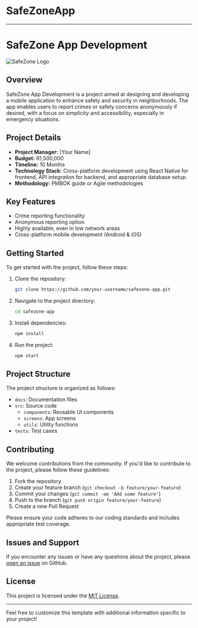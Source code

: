 # SafeZoneApp

---

# SafeZone App Development

![SafeZone Logo](link/to/logo.png)

## Overview

SafeZone App Development is a project aimed at designing and developing a mobile application to enhance safety and security in neighborhoods. The app enables users to report crimes or safety concerns anonymously if desired, with a focus on simplicity and accessibility, especially in emergency situations.

## Project Details

- **Project Manager:** [Your Name]
- **Budget:** R1,500,000
- **Timeline:** 10 Months
- **Technology Stack:** Cross-platform development using React Native for frontend, API integration for backend, and appropriate database setup.
- **Methodology:** PMBOK guide or Agile methodologies

## Key Features

- Crime reporting functionality
- Anonymous reporting option
- Highly available, even in low network areas
- Cross-platform mobile development (Android & iOS)

## Getting Started

To get started with the project, follow these steps:

1. Clone the repository:

   ```bash
   git clone https://github.com/your-username/safezone-app.git
   ```

2. Navigate to the project directory:

   ```bash
   cd safezone-app
   ```

3. Install dependencies:

   ```bash
   npm install
   ```

4. Run the project:

   ```bash
   npm start
   ```

## Project Structure

The project structure is organized as follows:

- `docs`: Documentation files
- `src`: Source code
  - `components`: Reusable UI components
  - `screens`: App screens
  - `utils`: Utility functions
- `tests`: Test cases

## Contributing

We welcome contributions from the community. If you'd like to contribute to the project, please follow these guidelines:

1. Fork the repository
2. Create your feature branch (`git checkout -b feature/your-feature`)
3. Commit your changes (`git commit -am 'Add some feature'`)
4. Push to the branch (`git push origin feature/your-feature`)
5. Create a new Pull Request

Please ensure your code adheres to our coding standards and includes appropriate test coverage.

## Issues and Support

If you encounter any issues or have any questions about the project, please [open an issue](link/to/issues) on GitHub.

## License

This project is licensed under the [MIT License](link/to/license).

---

Feel free to customize this template with additional information specific to your project!
